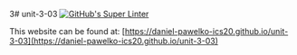 3# unit-3-03
[![GitHub's Super Linter](https://github.com/daniel-pawelko-ics20/unit-3-03/workflows/GitHub's%20Super%20Linter/badge.svg)](https://github.com/daniel-pawelko-ics20/unit-3-03/actions)



This website can be found at: [https://daniel-pawelko-ics20.github.io/unit-3-03](https://daniel-pawelko-ics20.github.io/unit-3-03)